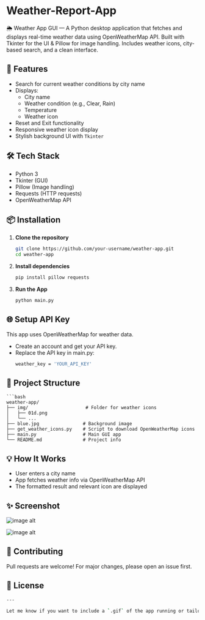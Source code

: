 # Weather-Report-App
🌦️ Weather App GUI — A Python desktop application that fetches and displays real-time weather data using OpenWeatherMap API. Built with Tkinter for the UI &amp; Pillow for image handling. Includes weather icons, city-based search, and a clean interface.


## 🚀 Features

- Search for current weather conditions by city name
- Displays:
  - City name
  - Weather condition (e.g., Clear, Rain)
  - Temperature
  - Weather icon
- Reset and Exit functionality
- Responsive weather icon display
- Stylish background UI with `Tkinter`

## 🛠️ Tech Stack

- Python 3
- Tkinter (GUI)
- Pillow (Image handling)
- Requests (HTTP requests)
- OpenWeatherMap API


## 📦 Installation

1. **Clone the repository**
   
   ```bash
   git clone https://github.com/your-username/weather-app.git
   cd weather-app
   
3. **Install dependencies**
   ```bash
   pip install pillow requests

4. **Run the App**
   ```bash
   python main.py

## 🌐 Setup API Key

This app uses OpenWeatherMap for weather data.
  - Create an account and get your API key.
  - Replace the API key in main.py:
    ```bash
    weather_key = 'YOUR_API_KEY'

## 📁 Project Structure
    ```bash
    weather-app/
    ├── img/                     # Folder for weather icons
    │   ├── 01d.png
    │   └── ...
    ├── blue.jpg                # Background image
    ├── get_weather_icons.py    # Script to download OpenWeatherMap icons
    ├── main.py                 # Main GUI app
    └── README.md               # Project info

## 💡 How It Works
- User enters a city name
- App fetches weather info via OpenWeatherMap API
- The formatted result and relevant icon are displayed


## ✨ Screenshot
![image alt](https://github.com/rajatbansod/Weather-Report-App/blob/main/Screenshot%202025-04-18%20122719.png)

![image alt](https://github.com/rajatbansod/Weather-Report-App/blob/main/Screenshot%202025-04-18%20122700.png)


## 🤝 Contributing
Pull requests are welcome! For major changes, please open an issue first.


## 📄 License
 ```bash
---

Let me know if you want to include a `.gif` of the app running or tailor it further for publishing on GitHub Pages or as a Windows executable.
